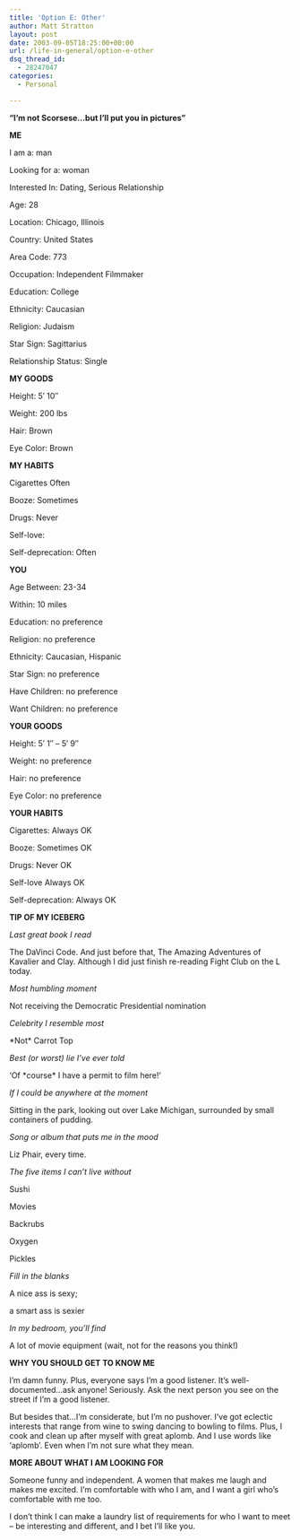 ```yaml
---
title: 'Option E: Other'
author: Matt Stratton
layout: post
date: 2003-09-05T18:25:00+00:00
url: /life-in-general/option-e-other
dsq_thread_id:
  - 28247047
categories:
  - Personal

---
```

**&#8220;I&#8217;m not Scorsese&#8230;but I&#8217;ll put you in pictures&#8221;**

**ME** 
  
I am a: man
  
Looking for a: woman
  
Interested In: Dating, Serious Relationship
  
Age: 28
  
Location: Chicago, Illinois
  
Country: United States
  
Area Code: 773
  
Occupation: Independent Filmmaker
  
Education: College
  
Ethnicity: Caucasian
  
Religion: Judaism
  
Star Sign: Sagittarius
  
Relationship Status: Single
  
**MY GOODS** 
  
Height: 5&#8242; 10&#8243;
  
Weight: 200 lbs
  
Hair: Brown
  
Eye Color: Brown
  
**MY HABITS**
  
Cigarettes Often
  
Booze: Sometimes
  
Drugs: Never
  
Self-love:
  
Self-deprecation: Often
  
**YOU** 
  
Age Between: 23-34
  
Within: 10 miles
  
Education: no preference
  
Religion: no preference
  
Ethnicity: Caucasian, Hispanic
  
Star Sign: no preference
  
Have Children: no preference
  
Want Children: no preference
  
**YOUR GOODS** 
  
Height: 5&#8242; 1&#8243; &#8211; 5&#8242; 9&#8243;
  
Weight: no preference
  
Hair: no preference
  
Eye Color: no preference
  
**YOUR HABITS** 
  
Cigarettes: Always OK
  
Booze: Sometimes OK
  
Drugs: Never OK
  
Self-love Always OK
  
Self-deprecation: Always OK

**TIP OF MY ICEBERG** 

   _Last great book I read_

The DaVinci Code. And just before that, The Amazing Adventures of Kavalier and Clay. Although I did just finish re-reading Fight Club on the L today.

   _Most humbling moment_

Not receiving the Democratic Presidential nomination

_Celebrity I resemble most_

\*Not\* Carrot Top

_Best (or worst) lie I&#8217;ve ever told_

&#8216;Of \*course\* I have a permit to film here!&#8217;

_If I could be anywhere at the moment_

Sitting in the park, looking out over Lake Michigan, surrounded by small containers of pudding.

_Song or album that puts me in the mood_

Liz Phair, every time.

_The five items I can&#8217;t live without_

Sushi
  
Movies
  
Backrubs
  
Oxygen
  
Pickles

   _Fill in the blanks_

A nice ass is sexy;
  
a smart ass is sexier

_In my bedroom, you&#8217;ll find_

A lot of movie equipment (wait, not for the reasons you think!)

**WHY YOU SHOULD GET TO KNOW ME** 
   
I&#8217;m damn funny. Plus, everyone says I&#8217;m a good listener. It&#8217;s well-documented&#8230;ask anyone! Seriously. Ask the next person you see on the street if I&#8217;m a good listener.

But besides that&#8230;I&#8217;m considerate, but I&#8217;m no pushover. I&#8217;ve got eclectic interests that range from wine to swing dancing to bowling to films. Plus, I cook and clean up after myself with great aplomb. And I use words like &#8216;aplomb&#8217;. Even when I&#8217;m not sure what they mean.

**MORE ABOUT WHAT I AM LOOKING FOR**
   
Someone funny and independent. A women that makes me laugh and makes me excited. I&#8217;m comfortable with who I am, and I want a girl who&#8217;s comfortable with me too.

I don&#8217;t think I can make a laundry list of requirements for who I want to meet &#8211; be interesting and different, and I bet I&#8217;ll like you.
